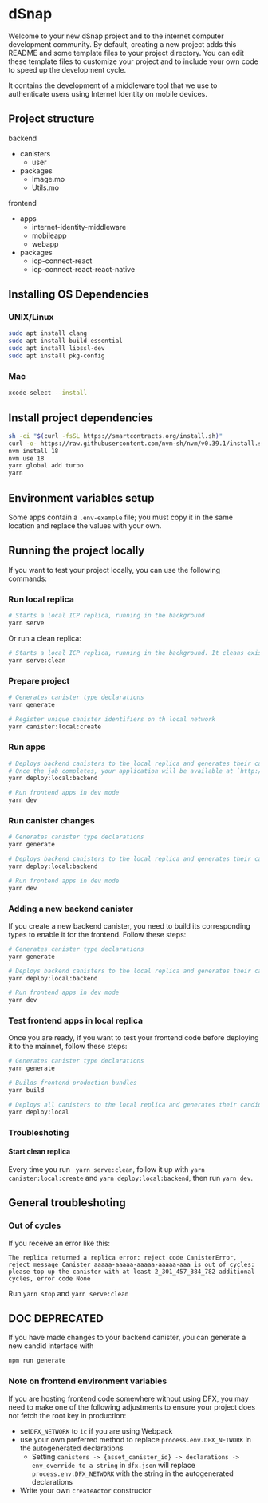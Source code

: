 # dSnap

Welcome to your new dSnap project and to the internet computer development community. By default, creating a new project adds this README and some template files to your project directory. You can edit these template files to customize your project and to include your own code to speed up the development cycle.

It contains the development of a middleware tool that we use to authenticate users using Internet Identity on mobile devices.

## Project structure

backend

- canisters
  - user
- packages
  - Image.mo
  - Utils.mo

frontend

- apps
  - internet-identity-middleware
  - mobileapp
  - webapp
- packages
  - icp-connect-react
  - icp-connect-react-react-native

## Installing OS Dependencies

### UNIX/Linux

```bash
sudo apt install clang
sudo apt install build-essential
sudo apt install libssl-dev
sudo apt install pkg-config
```

### Mac

```bash
xcode-select --install
```

## Install project dependencies

```bash
sh -ci "$(curl -fsSL https://smartcontracts.org/install.sh)"
curl -o- https://raw.githubusercontent.com/nvm-sh/nvm/v0.39.1/install.sh | bash
nvm install 18
nvm use 18
yarn global add turbo
yarn
```

## Environment variables setup

Some apps contain a `.env-example` file; you must copy it in the same location and replace the values with your own.

## Running the project locally

If you want to test your project locally, you can use the following commands:

### Run local replica

```bash
# Starts a local ICP replica, running in the background
yarn serve
```

Or run a clean replica:

```bash
# Starts a local ICP replica, running in the background. It cleans existing data (incluiding canister ids and stable memory)
yarn serve:clean
```

### Prepare project

```bash
# Generates canister type declarations
yarn generate

# Register unique canister identifiers on th local network
yarn canister:local:create
```

### Run apps

```bash
# Deploys backend canisters to the local replica and generates their candid interface
# Once the job completes, your application will be available at `http://localhost:4943?canisterId={asset_canister_id}`.
yarn deploy:local:backend

# Run frontend apps in dev mode
yarn dev
```

### Run canister changes

```bash
# Generates canister type declarations
yarn generate

# Deploys backend canisters to the local replica and generates their candid interface
yarn deploy:local:backend

# Run frontend apps in dev mode
yarn dev
```

### Adding a new backend canister

If you create a new backend canister, you need to build its corresponding types to enable it for the frontend. Follow these steps:

```bash
# Generates canister type declarations
yarn generate

# Deploys backend canisters to the local replica and generates their candid interface
yarn deploy:local:backend

# Run frontend apps in dev mode
yarn dev
```

### Test frontend apps in local replica

Once you are ready, if you want to test your frontend code before deploying it to the mainnet, follow these steps:

```bash
# Generates canister type declarations
yarn generate

# Builds frontend production bundles
yarn build

# Deploys all canisters to the local replica and generates their candid interface
yarn deploy:local
```

### Troubleshoting

#### Start clean replica

Every time you run ` yarn serve:clean`, follow it up with `yarn canister:local:create` and `yarn deploy:local:backend`, then run `yarn dev`.

## General troubleshoting

### Out of cycles

If you receive an error like this:

```
The replica returned a replica error: reject code CanisterError, reject message Canister aaaaa-aaaaa-aaaaa-aaaaa-aaa is out of cycles: please top up the canister with at least 2_301_457_384_782 additional cycles, error code None
```

Run `yarn stop` and `yarn serve:clean`

## DOC DEPRECATED

If you have made changes to your backend canister, you can generate a new candid interface with

```bash
npm run generate
```

### Note on frontend environment variables

If you are hosting frontend code somewhere without using DFX, you may need to make one of the following adjustments to ensure your project does not fetch the root key in production:

- set`DFX_NETWORK` to `ic` if you are using Webpack
- use your own preferred method to replace `process.env.DFX_NETWORK` in the autogenerated declarations
  - Setting `canisters -> {asset_canister_id} -> declarations -> env_override to a string` in `dfx.json` will replace `process.env.DFX_NETWORK` with the string in the autogenerated declarations
- Write your own `createActor` constructor
